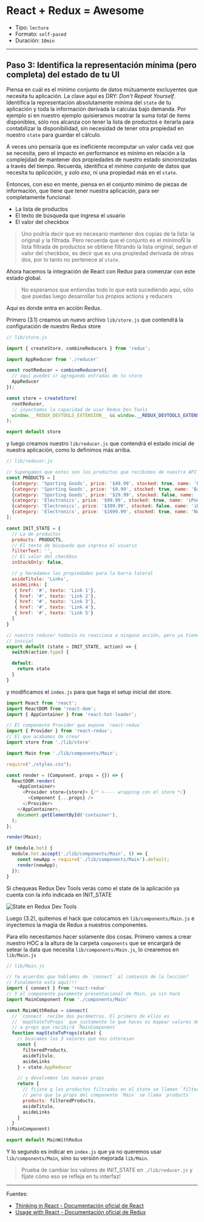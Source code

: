 # React + Redux = Awesome

* Tipo: `lectura`
* Formato: `self-paced`
* Duración: `10min`

***

## Paso 3: Identifica la representación mínima (pero completa) del estado de tu UI

Piensa en cuál es el mínimo conjunto de datos mútuamente excluyentes
que necesita tu aplicación. La clave aquí es DRY: *Don't Repeat Yourself*. Identifica la
representación absolutamente mínima del `state` de tu aplicación y toda la
información derivada la calculas bajo demanda. Por ejemplo si en nuestro ejemplo
quisieramos mostrar la suma total de items disponibles, sólo nos alcanza con
tener la lista de productos e iterarla para contabilizar la disponibilidad, sin
necesidad de tener otra propiedad en nuestro `state` para guardar el cálculo.

A veces uno pensaría que es ineficiente recomputar un valor cada vez que se necesita,
pero el impacto en performance es mínimo en relación a la complejidad de mantener dos
propiedades de nuestro estado sincronizadas a través del tiempo. Recuerda,
identifica el *mínimo conjunto* de datos que necesita tu *aplicación*,
y *solo eso*, ni una propiedad más en el `state`.

Entonces, con eso en mente, piensa en el conjunto mínimo de piezas de información,
que tiene que tener nuestra aplicación, para ser completamente funcional:

* La lista de productos
* El texto de búsqueda que ingresa el usuario
* El valor del checkbox

> Uno podría decir que es necesario mantener dos copias de la lista: la original y la filtrada.
  Pero recuerda que el conjunto es el mínimoÑ la lista filtrada de productos
  se obtiene filtrando la lista original, segun el valor del checkbox, es decir
  que es una propiedad derivada de otras dos, por lo tanto no pertenece al `state`.

Ahora hacemos la integración de React con Redux para comenzar con este estado
global.

> No esperamos que entiendas todo lo que está sucediendo aquí, sólo que puedas
> luego desarrollar tus propios actions y reducers

Aquí es donde entra en acción Redux.

Primero (3.1) creamos un nuevo archivo `lib/store.js` que contendrá la
configuración de nuestro Redux store

```js
// lib/store.js

import { createStore, combineReducers } from 'redux';

import AppReducer from './reducer'

const rootReducer = combineReducers({
  // aquí puedes ir agregando entradas de tu store
  AppReducer
});

const store = createStore(
  rootReducer,
  // inyectamos la capacidad de usar Redux Dev Tools
  window.__REDUX_DEVTOOLS_EXTENSION__ && window.__REDUX_DEVTOOLS_EXTENSION__()
);

export default store
```

y luego creamos nuestro `lib/reducer.js` que contendrá el estado inicial de
nuestra aplicación, como lo definimos más arriba.

```js
// lib/reducer.js

// Supongamos que estos son los productos que recibimos de nuestra API JSON
const PRODUCTS = [
  {category: 'Sporting Goods', price: '$49.99', stocked: true, name: 'Football'},
  {category: 'Sporting Goods', price: '$9.99', stocked: true, name: 'Baseball'},
  {category: 'Sporting Goods', price: '$29.99', stocked: false, name: 'Basketball'},
  {category: 'Electronics', price: '$99.99', stocked: true, name: 'iPod Touch'},
  {category: 'Electronics', price: '$399.99', stocked: false, name: 'iPhone 5'},
  {category: 'Electronics', price: '$1699.99', stocked: true, name: 'Nexus 7'}
];

const INIT_STATE = {
  // La de productos
  products: PRODUCTS,
  // El texto de búsqueda que ingresa el usuario
  filterText: '',
  // El valor del checkbox
  inStockOnly: false,

  // y heredamos las propiedades para la barra lateral
  asideTitulo: 'Links',
  asideLinks: [
   { href: '#', texto: 'Link 1'},
   { href: '#', texto: 'Link 2'},
   { href: '#', texto: 'Link 3'},
   { href: '#', texto: 'Link 4'},
   { href: '#', texto: 'Link 5'}
  ]
}

// nuestro reducer todavía no reacciona a ninguna acción, pero ya tiene un valor
// inicial
export default (state = INIT_STATE, action) => {
  switch(action.type) {

  default:
    return state
  }
}
```

y modificamos el `index.js` para que haga el setup inicial del store.

```js
import React from 'react';
import ReactDOM from 'react-dom';
import { AppContainer } from 'react-hot-loader';

// El componente Provider que expone `react-redux`
import { Provider } from 'react-redux';
// El que acabamos de crear
import store from './lib/store'

import Main from './lib/components/Main';

require("./styles.css");

const render = (Component, props = {}) => {
  ReactDOM.render(
    <AppContainer>
      <Provider store={store}> {/* <---- wrapping con el store */}
        <Component {...props} />
      </Provider>
    </AppContainer>,
    document.getElementById('container'),
  );
};

render(Main);

if (module.hot) {
  module.hot.accept('./lib/components/Main', () => {
    const newApp = require('./lib/components/Main').default;
    render(newApp);
  });
}
```

Si chequeas Redux Dev Tools verás como el state de la aplicación ya cuenta con
la info indicada en INIT_STATE

![State en Redux Dev Tools](https://github.com/merunga/curricula-js/raw/master/11-react/L06-hocs-global-state/static/redux-dev-tools.jpg)

Luego (3.2), quitemos el hack que colocamos en `lib/components/Main.js` e
inyectemos la magia de Redux a nuestros componentes.

Para ello necesitamos hacer solamente dos cosas. Primero vamos a crear nuestro
HOC a la altura de la carpeta `components` que se encargará de setear la data
que necesita `lib/components/Main.js`, lo crearemos en `lib/Main.js`

```js
// lib/Main.js

// te acuerdas que hablamos de `connect` al comienzo de la lección?
// Finalmente esta aquí!!!
import { connect } from 'react-redux'
// Y el componente puramente presentacional de Main, ya sin hack
import MainComponent from './components/Main'

const MainWithRedux = connect(
  // `connect` recibe dos parámetros. El primero de ellos es
  // `mapStateToProps` que justamente lo que haces es mapear valores del state
  // a props que recibirá `MainComponent`
  function mapStateToProps(state) {
    // buscamos los 3 valores que nos interesan
    const {
      filteredProducts,
      asideTitulo,
      asideLinks
    } = state.AppReducer

    // y devolvemos las nuevas props
    return {
      // fijate q los productos filtrados en el state se llaman `filteredProducts`
      // pero que la props del componente `Main` se llama `products`
      products: filteredProducts,
      asideTitulo,
      asideLinks
    }
  }
)(MainComponent)

export default MainWithRedux
```

Y lo segundo es indicar en `index.js` que ya no queremos usar
`lib/components/Main`, sino su versión mejorada `lib/Main`.

> Prueba de cambiar los valores de INIT_STATE en `./lib/reducer.js` y fíjate
> cómo eso se refleja en tu interfaz!

***

Fuentes:

* [Thinking in React - Documentación oficial de React](https://facebook.github.io/react/docs/thinking-in-react.html)
* [Usage with React - Documentación oficial de Redux](http://redux.js.org/docs/basics/UsageWithReact.html)
